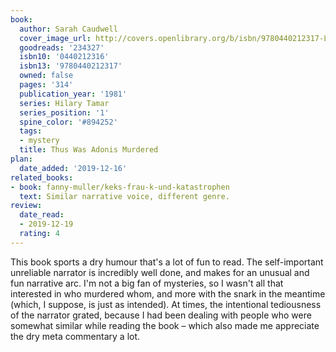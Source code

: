 ```yaml
---
book:
  author: Sarah Caudwell
  cover_image_url: http://covers.openlibrary.org/b/isbn/9780440212317-L.jpg
  goodreads: '234327'
  isbn10: '0440212316'
  isbn13: '9780440212317'
  owned: false
  pages: '314'
  publication_year: '1981'
  series: Hilary Tamar
  series_position: '1'
  spine_color: '#894252'
  tags:
  - mystery
  title: Thus Was Adonis Murdered
plan:
  date_added: '2019-12-16'
related_books:
- book: fanny-muller/keks-frau-k-und-katastrophen
  text: Similar narrative voice, different genre.
review:
  date_read:
  - 2019-12-19
  rating: 4
---
```


This book sports a dry humour that's a lot of fun to read. The self-important unreliable narrator is incredibly well
done, and makes for an unusual and fun narrative arc. I'm not a big fan of mysteries, so I wasn't all that interested in
who murdered whom, and more with the snark in the meantime (which, I suppose, is just as intended). At times, the
intentional tediousness of the narrator grated, because I had been dealing with people who were somewhat similar
while reading the book – which also made me appreciate the dry meta commentary a lot.

